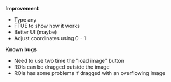 **Improvement**
- Type any
- FTUE to show how it works
- Better UI (maybe)
- Adjust coordinates using 0 - 1

**Known bugs**
- Need to use two time the "load image" button
- ROIs can be dragged outside the image
- ROIs has some problems if dragged with an overflowing image
